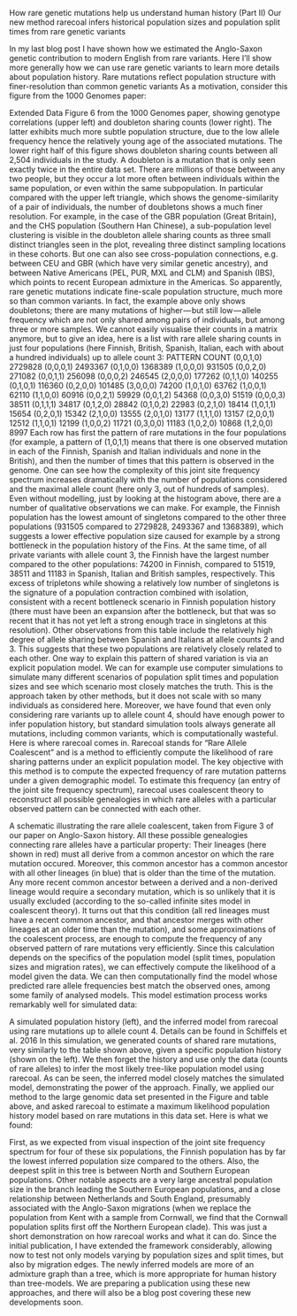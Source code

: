 How rare genetic mutations help us understand human history (Part II)
Our new method rarecoal infers historical population sizes and population split times from rare genetic variants

In my last blog post I have shown how we estimated the Anglo-Saxon genetic contribution to modern English from rare variants. Here I’ll show more generally how we can use rare genetic variants to learn more details about population history.
Rare mutations reflect population structure with finer-resolution than common genetic variants
As a motivation, consider this figure from the 1000 Genomes paper:

Extended Data Figure 6 from the 1000 Genomes paper, showing genotype correlations (upper left) and doubleton sharing counts (lower right). The latter exhibits much more subtle population structure, due to the low allele frequency hence the relatively young age of the associated mutations.
The lower right half of this figure shows doubleton sharing counts between all 2,504 individuals in the study. A doubleton is a mutation that is only seen exactly twice in the entire data set. There are millions of those between any two people, but they occur a lot more often between individuals within the same population, or even within the same subpopulation. In particular compared with the upper left triangle, which shows the genome-similarity of a pair of individuals, the number of doubletons shows a much finer resolution.
For example, in the case of the GBR population (Great Britain), and the CHS population (Southern Han Chinese), a sub-population level clustering is visible in the doubleton allele sharing counts as three small distinct triangles seen in the plot, revealing three distinct sampling locations in these cohorts. But one can also see cross-population connections, e.g. between CEU and GBR (which have very similar genetic ancestry), and between Native Americans (PEL, PUR, MXL and CLM) and Spanish (IBS), which points to recent European admixture in the Americas.
So apparently, rare genetic mutations indicate fine-scale population structure, much more so than common variants. In fact, the example above only shows doubletons; there are many mutations of higher — but still low — allele frequency which are not only shared among pairs of individuals, but among three or more samples. We cannot easily visualise their counts in a matrix anymore, but to give an idea, here is a list with rare allele sharing counts in just four populations (here Finnish, British, Spanish, Italian, each with about a hundred individuals) up to allele count 3:
PATTERN   COUNT
(0,0,1,0) 2729828
(0,0,0,1) 2493367
(0,1,0,0) 1368389
(1,0,0,0) 931505
(0,0,2,0) 271082
(0,0,1,1) 256098
(0,0,0,2) 246545
(2,0,0,0) 177262
(0,1,1,0) 140255
(0,1,0,1) 116360
(0,2,0,0) 101485
(3,0,0,0) 74200
(1,0,1,0) 63762
(1,0,0,1) 62110
(1,1,0,0) 60916
(0,0,2,1) 59929
(0,0,1,2) 54368
(0,0,3,0) 51519
(0,0,0,3) 38511
(0,1,1,1) 34817
(0,1,2,0) 28842
(0,1,0,2) 22983
(0,2,1,0) 18414
(1,0,1,1) 15654
(0,2,0,1) 15342
(2,1,0,0) 13555
(2,0,1,0) 13177
(1,1,1,0) 13157
(2,0,0,1) 12512
(1,1,0,1) 12199
(1,0,0,2) 11721
(0,3,0,0) 11183
(1,0,2,0) 10868
(1,2,0,0) 8997
Each row has first the pattern of rare mutations in the four populations (for example, a pattern of (1,0,1,1) means that there is one observed mutation in each of the Finnish, Spanish and Italian individuals and none in the British), and then the number of times that this pattern is observed in the genome. One can see how the complexity of this joint site frequency spectrum increases dramatically with the number of populations considered and the maximal allele count (here only 3, out of hundreds of samples).
Even without modelling, just by looking at the histogram above, there are a number of qualitative observations we can make. For example, the Finnish population has the lowest amount of singletons compared to the other three populations (931505 compared to 2729828, 2493367 and 1368389), which suggests a lower effective population size caused for example by a strong bottleneck in the population history of the Fins. At the same time, of all private variants with allele count 3, the Finnish have the largest number compared to the other populations: 74200 in Finnish, compared to 51519, 38511 and 11183 in Spanish, Italian and British samples, respectively. This excess of tripletons while showing a relatively low number of singletons is the signature of a population contraction combined with isolation, consistent with a recent bottleneck scenario in Finnish population history (there must have been an expansion after the bottleneck, but that was so recent that it has not yet left a strong enough trace in singletons at this resolution). Other observations from this table include the relatively high degree of allele sharing between Spanish and Italians at allele counts 2 and 3. This suggests that these two populations are relatively closely related to each other.
One way to explain this pattern of shared variation is via an explicit population model. We can for example use computer simulations to simulate many different scenarios of population split times and population sizes and see which scenario most closely matches the truth. This is the approach taken by other methods, but it does not scale with so many individuals as considered here. Moreover, we have found that even only considering rare variants up to allele count 4, should have enough power to infer population history, but standard simulation tools always generate all mutations, including common variants, which is computationally wasteful.
Here is where rarecoal comes in. Rarecoal stands for “Rare Allele Coalescent” and is a method to efficiently compute the likelihood of rare sharing patterns under an explicit population model. The key objective with this method is to compute the expected frequency of rare mutation patterns under a given demographic model. To estimate this frequency (an entry of the joint site frequency spectrum), rarecoal uses coalescent theory to reconstruct all possible genealogies in which rare alleles with a particular observed pattern can be connected with each other.

A schematic illustrating the rare allele coalescent, taken from Figure 3 of our paper on Anglo-Saxon history.
All these possible genealogies connecting rare alleles have a particular property: Their lineages (here shown in red) must all derive from a common ancestor on which the rare mutation occured. Moreover, this common ancestor has a common ancestor with all other lineages (in blue) that is older than the time of the mutation. Any more recent common ancestor between a derived and a non-derived lineage would require a secondary mutation, which is so unlikely that it is usually excluded (according to the so-called infinite sites model in coalescent theory).
It turns out that this condition (all red lineages must have a recent common ancestor, and that ancestor merges with other lineages at an older time than the mutation), and some approximations of the coalescent process, are enough to compute the frequency of any observed pattern of rare mutations very efficiently. Since this calculation depends on the specifics of the population model (split times, population sizes and migration rates), we can effectively compute the likelihood of a model given the data. We can then computationally find the model whose predicted rare allele frequencies best match the observed ones, among some family of analysed models.
This model estimation process works remarkably well for simulated data:

A simulated population history (left), and the inferred model from rarecoal using rare mutations up to allele count 4. Details can be found in Schiffels et al. 2016
In this simulation, we generated counts of shared rare mutations, very similarly to the table shown above, given a specific population history (shown on the left). We then forget the history and use only the data (counts of rare alleles) to infer the most likely tree-like population model using rarecoal. As can be seen, the inferred model closely matches the simulated model, demonstrating the power of the approach.
Finally, we applied our method to the large genomic data set presented in the Figure and table above, and asked rarecoal to estimate a maximum likelihood population history model based on rare mutations in this data set. Here is what we found:

First, as we expected from visual inspection of the joint site frequency spectrum for four of these six populations, the Finnish population has by far the lowest inferred population size compared to the others. Also, the deepest split in this tree is between North and Southern European populations. Other notable aspects are a very large ancestral population size in the branch leading the Southern European populations, and a close relationship between Netherlands and South England, presumably associated with the Anglo-Saxon migrations (when we replace the population from Kent with a sample from Cornwall, we find that the Cornwall population splits first off the Northern European clade).
This was just a short demonstration on how rarecoal works and what it can do. Since the initial publication, I have extended the framework considerably, allowing now to test not only models varying by population sizes and split times, but also by migration edges. The newly inferred models are more of an admixture graph than a tree, which is more appropriate for human history than tree-models. We are preparing a publication using these new approaches, and there will also be a blog post covering these new developments soon.